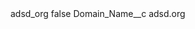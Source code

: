 <?xml version="1.0" encoding="UTF-8"?>
<CustomMetadata xmlns="http://soap.sforce.com/2006/04/metadata" xmlns:xsi="http://www.w3.org/2001/XMLSchema-instance" xmlns:xsd="http://www.w3.org/2001/XMLSchema">
    <label>adsd_org</label>
    <protected>false</protected>
    <values>
        <field>Domain_Name__c</field>
        <value xsi:type="xsd:string">adsd.org</value>
    </values>
</CustomMetadata>
